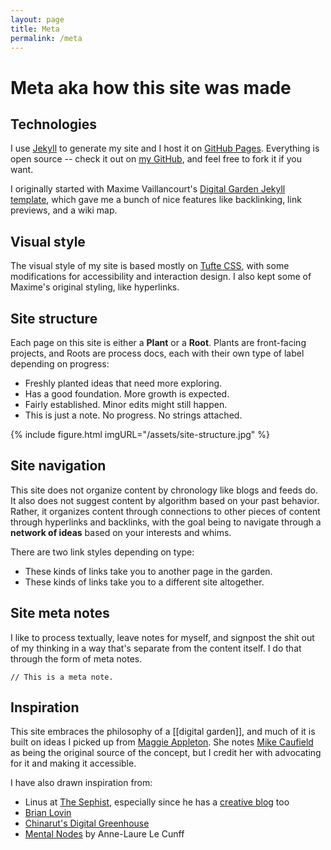 ```yaml
---
layout: page
title: Meta
permalink: /meta
---
```


# Meta <span class="newthought">aka</span> how this site was made

## Technologies

I use [Jekyll](https://jekyllrb.com/) to generate my site and I host it on [GitHub Pages](https://pages.github.com/). Everything is open source -- check it out on [my GitHub](https://github.com/alisasgithub), and feel free to fork it if you want. 

I originally started with Maxime Vaillancourt's [Digital Garden Jekyll template](https://github.com/maximevaillancourt/digital-garden-jekyll-template), which gave me a bunch of nice features like backlinking, link previews, and a wiki map. 

## Visual style 

The visual style of my site is based mostly on [Tufte CSS](https://edwardtufte.github.io/tufte-css/), with some modifications for accessibility and interaction design. I also kept some of Maxime's original styling, like hyperlinks. 

## Site structure

Each page on this site is either a **Plant** or a **Root**. Plants are front-facing projects, and Roots are process docs, each with their own type of label depending on progress:

<ul class="list-x sans">
    <li><span class="tag tag-gr1 sans no-margin-left"></span> Freshly planted ideas that need more exploring.</li>
    <li><span class="tag tag-gr2 sans no-margin-left"></span> Has a good foundation. More growth is expected.</li>
    <li><span class="tag tag-gr3 sans no-margin-left"></span> Fairly established. Minor edits might still happen. </li>
    <li><span class="tag tag-grx sans no-margin-left"></span> This is just a note. No progress. No strings attached.</li>
</ul>

{% include figure.html imgURL="/assets/site-structure.jpg" %}

## Site navigation

This site does not organize content by chronology like blogs and feeds do. It also does not suggest content by algorithm based on your past behavior. Rather, it organizes content through connections to other pieces of content through hyperlinks and backlinks, with the goal being to navigate through a **network of ideas** based on your interests and whims. 

There are two link styles depending on type:

- <a class="internal-link">These kinds of links</a> take you to another page in the garden.
- <a>These kinds of links</a> take you to a different site altogether.

## Site meta notes

I like to process textually, leave notes for myself, and signpost the shit out of my thinking in a way that's separate from the content itself. I do that through the form of meta notes.

```// This is a meta note.```

## Inspiration

This site embraces the philosophy of a [[digital garden]], and much of it is built on ideas I picked up from [Maggie Appleton](https://maggieappleton.com/). She notes [Mike Caufield](https://hapgood.us/2015/10/17/the-garden-and-the-stream-a-technopastoral/) as being the original source of the concept, but I credit her with advocating for it and making it accessible. 

I have also drawn inspiration from:

- Linus at [The Sephist](https://thesephist.com/posts/), especially since he has a [creative blog](https://linus.coffee) too
- [Brian Lovin](https://brianlovin.com/)
- [Chinarut's Digital Greenhouse](https://www.notion.so/Chinarut-s-Digital-Greenhouse-9b31c7ba8efc4bf9adcfa17a38c841ff)
- [Mental Nodes](https://www.mentalnodes.com/) by Anne-Laure Le Cunff
